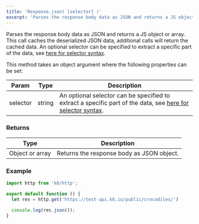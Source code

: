 ```yaml
---
title: 'Response.json( [selector] )'
excerpt: 'Parses the response body data as JSON and returns a JS object or array.'
---
```


Parses the response body data as JSON and returns a JS object or array. This call caches the deserialized JSON data, additional calls will return the cached data. An optional selector can be specified to extract a specific part of the data, see [here for selector syntax](https://github.com/tidwall/gjson#path-syntax).

This method takes an object argument where the following properties can be set:

| Param    | Type   | Description                                                                                                                                                 |
| -------- | ------ | ----------------------------------------------------------------------------------------------------------------------------------------------------------- |
| selector | string | An optional selector can be specified to extract a specific part of the data, see [here for selector syntax](https://github.com/tidwall/gjson#path-syntax). |

### Returns

| Type            | Description                               |
| --------------- | ----------------------------------------- |
| Object or array | Returns the response body as JSON object. |

### Example

<CodeGroup labels={[]}>

```javascript
import http from 'k6/http';

export default function () {
  let res = http.get('https://test-api.k6.io/public/crocodiles/')

  console.log(res.json());
}
```

</CodeGroup>
